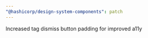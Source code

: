 ```yaml
---
"@hashicorp/design-system-components": patch
---
```


Increased tag dismiss button padding for improved a11y
